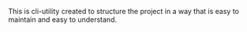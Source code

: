 This is cli-utility created to structure the project in a way that is easy to maintain and easy to understand.